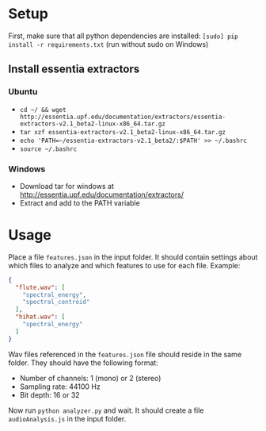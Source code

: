 # Setup

First, make sure that all python dependencies are installed: `[sudo] pip install -r requirements.txt` (run without sudo on Windows)

## Install essentia extractors

### Ubuntu
  * `cd ~/ && wget http://essentia.upf.edu/documentation/extractors/essentia-extractors-v2.1_beta2-linux-x86_64.tar.gz`
  * `tar xzf essentia-extractors-v2.1_beta2-linux-x86_64.tar.gz`
  * `echo 'PATH=~/essentia-extractors-v2.1_beta2/:$PATH' >> ~/.bashrc`
  * `source ~/.bashrc`

### Windows
* Download tar for windows at http://essentia.upf.edu/documentation/extractors/
* Extract and add to the PATH variable

# Usage

Place a file `features.json` in the input folder. It should contain settings about which files to analyze and which features to use for each file. Example:
```json
{
  "flute.wav": [
    "spectral_energy",
    "spectral_centroid"
  ],
  "hihat.wav": [
    "spectral_energy"
  ]
}
```

Wav files referenced in the `features.json` file should reside in the same folder. They should have the following format:
* Number of channels: 1 (mono) or 2 (stereo)
* Sampling rate: 44100 Hz
* Bit depth: 16 or 32

Now run `python analyzer.py` and wait. It should create a file `audioAnalysis.js` in the input folder.
